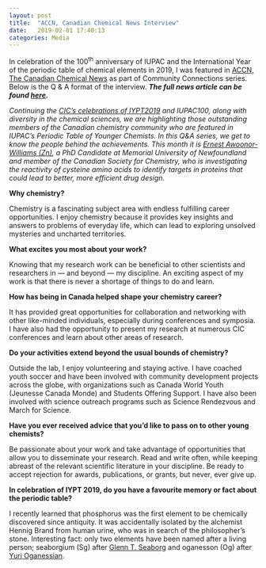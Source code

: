 ```yaml
---
layout: post
title:  "ACCN, Canadian Chemical News Interview"
date:   2019-02-01 17:40:13
categories: Media
---
```


In celebration of the 100<sup>th</sup> anniversary of IUPAC and the International Year of the periodic table of chemical elements in 2019, I was featured in [ACCN, The Canadian Chemical News](https://www.cheminst.ca/news/) as part of Community Connections series. Below is the Q & A format of the interview. ***The full news article can be found [here](https://www.cheminst.ca/magazine/article/qa-with-ernest-awoonor-williams-celebrating-canadians-in-the-periodic-table-of-younger-chemists/).***

*Continuing the [CIC’s celebrations of IYPT2019](https://www.cheminst.ca/discover/periodic-table/) and IUPAC100, along with diversity in the chemical sciences, we are highlighting those outstanding members of the Canadian chemistry community who are featured in IUPAC’s Periodic Table of Younger Chemists. In this Q&A series, we get to know the people behind the achievements. This month it is [Ernest Awoonor-Williams (Zn)](https://iupac.org/100/pt-of-chemist/#ernest-awoonor-williams), a PhD Candidate at Memorial University of Newfoundland and member of the Canadian Society for Chemistry, who is investigating the reactivity of cysteine amino acids to identify targets in proteins that could lead to better, more efficient drug design.*

**Why chemistry?**

Chemistry is a fascinating subject area with endless fulfilling career opportunities. I enjoy chemistry because it provides key insights and answers to problems of everyday life, which can lead to exploring unsolved mysteries and uncharted territories.

**What excites you most about your work?**

Knowing that my research work can be beneficial to other scientists and researchers in — and beyond — my discipline. An exciting aspect of my work is that there is never a shortage of things to do and learn.

**How has being in Canada helped shape your chemistry career?**

It has provided great opportunities for collaboration and networking with other like-minded individuals, especially during conferences and symposia. I have also had the opportunity to present my research at numerous CIC conferences and learn about other areas of research.

**Do your activities extend beyond the usual bounds of chemistry?**

Outside the lab, I enjoy volunteering and staying active. I have coached youth soccer and have been involved with community development projects across the globe, with organizations such as Canada World Youth (Jeunesse Canada Monde) and Students Offering Support. I have also been involved with science outreach programs such as Science Rendezvous and March for Science.

**Have you ever received advice that you’d like to pass on to other young chemists?**

Be passionate about your work and take advantage of opportunities that allow you to disseminate your research. Read and write often, while keeping abreast of the relevant scientific literature in your discipline. Be ready to accept rejection for awards, publications, or grants, but never, ever give up.

**In celebration of IYPT 2019, do you have a favourite memory or fact about the periodic table?**

I recently learned that phosphorus was the first element to be chemically discovered since antiquity. It was accidentally isolated by the alchemist Hennig Brand from human urine, who was in search of the philosopher’s stone. Interesting fact: only two elements have been named after a living person; seaborgium (Sg) after [Glenn T. Seaborg](https://en.wikipedia.org/wiki/Glenn_T._Seaborg) and oganesson (Og) after [Yuri Oganessian](https://en.wikipedia.org/wiki/Yuri_Oganessian).






 
